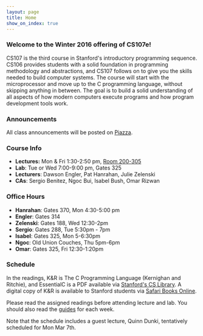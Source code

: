 ```yaml
---
layout: page
title: Home
show_on_index: true
---
```


### Welcome to the Winter 2016 offering of CS107e!

CS107 is the third course in Stanford's introductory programming sequence.
CS106 provides students with a solid foundation in programming methodology and
abstractions, and CS107 follows on to give you the skills needed to build
computer systems. The course will start with the microprocessor and move up to
the C programming language, without skipping anything in between. The goal is
to build a solid understanding of all aspects of how modern computers execute
programs and how program development tools work.

### Announcements

All class announcements will be posted on
[Piazza](http://piazza.com/stanford/winter2016/cs107e).

### Course Info

  -   **Lectures:** Mon & Fri 1:30-2:50 pm, [Room 200-305]
  -   **Lab**: Tue or Wed 7:00-9:00 pm, Gates 325
  -   **Lecturers**: Dawson Engler, Pat Hanrahan, Julie Zelenski
  -   **CAs**: Sergio Benitez, Ngoc Bui, Isabel Bush, Omar Rizwan

[Room 200-305]: https://campus-map.stanford.edu/?id=01-200&lat=37.42832452750049&lng=-122.17104196554779&zoom=17&srch=200-305

### Office Hours

  -   **Hanrahan**: Gates 370, Mon 4:30-5:00 pm
  -   **Engler**: Gates 314
  -   **Zelenski**: Gates 188, Wed 12:30-2pm
  -   **Sergio**: Gates 288, Tue 5:30pm - 7pm
  -   **Isabel**: Gates 325, Mon 5-6:30pm
  -   **Ngoc**: Old Union Couches, Thu 5pm-6pm
  -   **Omar**: Gates 325, Fri 12:30-1:20pm

### Schedule

In the readings, K&R is The C Programming Language (Kernighan and Ritchie),
and EssentialC is a PDF available via [Stanford's CS
Library](http://cslibrary.stanford.edu/101).
A digital copy of K&R is available
to Stanford students via
[Safari Books Online](http://proquest.safaribooksonline.com.ezproxy.stanford.edu/book/programming/c/9780133086249).

Please read the assigned readings before attending lecture and lab.
You should also read the [guides](/guides/) for each week.

Note that the schedule includes a guest lecture, Quinn Dunki,
tentatively scheduled for Mon Mar 7th.
